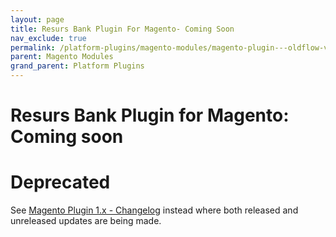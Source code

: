 ```yaml
---
layout: page
title: Resurs Bank Plugin For Magento- Coming Soon
nav_exclude: true
permalink: /platform-plugins/magento-modules/magento-plugin---oldflow-version/release--and-installation-notes--error-logging-and-development-for-magento-oldflow/3441503/
parent: Magento Modules
grand_parent: Platform Plugins
---
```




# Resurs Bank Plugin for Magento: Coming soon 

# Deprecated
See  [Magento Plugin 1.x - Changelog](magento-plugin-1.x---changelog)
instead where both released and unreleased updates are being made.

